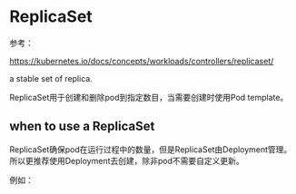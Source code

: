 # ReplicaSet

参考：

https://kubernetes.io/docs/concepts/workloads/controllers/replicaset/

a stable set of replica.

ReplicaSet用于创建和删除pod到指定数目，当需要创建时使用Pod template。

## when to use a ReplicaSet

ReplicaSet确保pod在运行过程中的数量，但是ReplicaSet由Deployment管理。所以更推荐使用Deployment去创建，除非pod不需要自定义更新。

例如：

```

```

